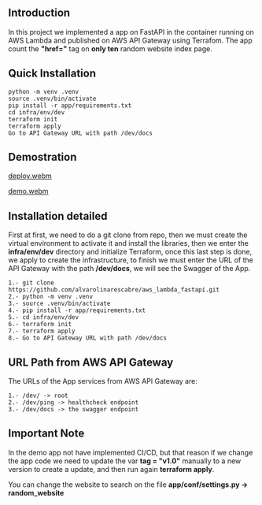 ## Introduction
In this project we implemented a app on FastAPI in the container running on AWS Lambda and published on AWS API Gateway
using Terrafom. The app count the **"href="** tag on **only ten** random website index page.

## Quick Installation
    python -m venv .venv
    source .venv/bin/activate
    pip install -r app/requirements.txt
    cd infra/env/dev
    terraform init
    terraform apply
    Go to API Gateway URL with path /dev/docs
    
## Demostration

[deploy.webm](https://github.com/alvarolinarescabre/aws_lambda_fastapi/assets/12623570/adf957a3-f082-4748-b44b-da4d171e3bb2)

[demo.webm](https://github.com/alvarolinarescabre/aws_lambda_fastapi/assets/12623570/79c80fa1-3be6-4649-865f-93b89f53ac84)

## Installation detailed

First at first, we need to do a git clone from repo, 
then we must create the virtual environment to activate it and install the libraries, then we enter the **infra/env/dev**
directory and initialize Terraform, once this last step is done, we apply to create the infrastructure, to finish we
must enter the URL of the API Gateway with the path **/dev/docs**, we will see the Swagger of the App.

    1.- git clone  https://github.com/alvarolinarescabre/aws_lambda_fastapi.git
    2.- python -m venv .venv
    3.- source .venv/bin/activate
    4.- pip install -r app/requirements.txt
    5.- cd infra/env/dev
    6.- terraform init
    7.- terraform apply
    8.- Go to API Gateway URL with path /dev/docs


## URL Path from AWS API Gateway

The URLs of the App services from AWS API Gateway are:

    1.- /dev/ -> root
    2.- /dev/ping -> healthcheck endpoint
    3.- /dev/docs -> the swagger endpoint

## Important Note

In the demo app not have implemented CI/CD, but that reason if we change the app code we need to update the var
**tag = "v1.0"** manually to a new version to create a update, and then run again **terraform apply**.

You can change the website to search on the file **app/conf/settings.py -> random_website**
